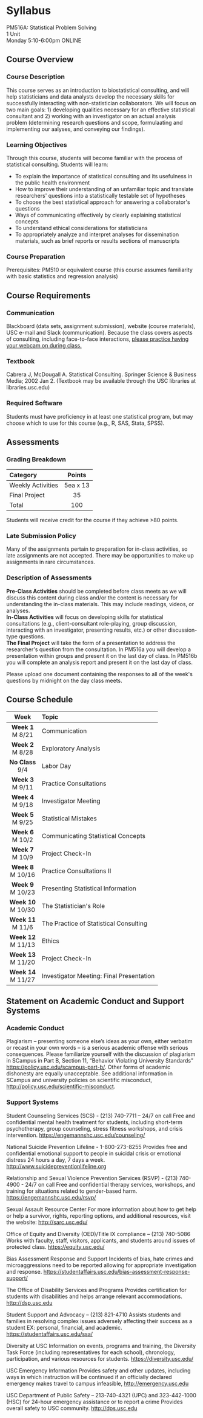 # Syllabus

PM516A: Statistical Problem Solving  
1 Unit  
Monday 5:10-6:00pm
ONLINE 

## Course Overview
### Course Description
This course serves as an introduction to biostatistical consulting, and will help statisticians and data analysts develop the necessary skills for successfully interacting with non-statistician collaborators. We will focus on two main goals: 1) developing qualities necessary for an effective statistical consultant and 2) working with an investigator on an actual analysis problem (determining research questions and scope, formulaating and implementing our aalyses, and conveying our findings).

### Learning Objectives
Through this course, students will become familiar with the process of statistical consulting. Students will learn:  

* To explain the importance of statistical consulting and its usefulness in the public health environment
* How to improve their understanding of an unfamiliar topic and translate researchers' questions into a statistically testable set of hypotheses
* To choose the best statistical approach for answering a collaborator's questions
* Ways of communicating effectively by clearly explaining statistical concepts
* To understand ethical considerations for statisticians
* To appropriately analyze and interpret analyses for dissemination materials, such as brief reports or results sections of manuscripts

### Course Preparation
Prerequisites: PM510 or equivalent course  (this course assumes familiarity with basic statistics and regression analysis)

## Course Requirements

### Communication
Blackboard (data sets, assignment submission), website (course materials), USC e-mail and Slack (communication). Because the class covers aspects of consulting, including face-to-face interactions, <u>please practice having your webcam on during class.</u>

### Textbook
Cabrera J, McDougall A. Statistical Consulting. Springer Science & Business Media; 2002 Jan 2. (Textbook may be available through the USC libraries at libraries.usc.edu)

### Required Software
Students must have proficiency in at least one statistical program, but may choose which to use for this course (e.g., R, SAS, Stata, SPSS).

## Assessments

### Grading Breakdown

| Category | Points |
| :--- | :--: |
| Weekly Activities | 5ea x 13 |
| Final Project | 35 |
| Total | 100 |

Students will receive credit for the course if they achieve >80 points.  

### Late Submission Policy
Many of the assignments pertain to preparation for in-class activities, so late assignments are not accepted. There may be opportunities to make up assignments in rare circumstances.

### Description of Assessments
**Pre-Class Activities** should be completed before class meets as we will discuss this content during class and/or the content is necessary for understanding the in-class materials. This may include readings, videos, or analyses.  
**In-Class Activities** will focus on developing skills for statistical consultations (e.g., client-consultant role-playing, group discussion, interacting with an investigator, presenting results, etc.) or other discussion-type questions.   
**The Final Project** will take the form of a presentation to address the researcher's question from the consultation. In PM516a you will develop a presentation within groups and present it on the last day of class. In PM516b you will complete an analysis report and present it on the last day of class.  

Please upload one document containing the responses to all of the week's questions by midnight on the day class meets.

## Course Schedule
| **Week** | Topic |
| :-: | :-- |
|**Week 1** <br /> M 8/21 | Communication |
|**Week 2** <br /> M 8/28 | Exploratory Analysis |
|**No Class** <br /> 9/4 | Labor Day
|**Week 3** <br /> M 9/11 | Practice Consultations |
|**Week 4** <br /> M 9/18 | Investigator Meeting |
|**Week 5** <br /> M 9/25 | Statistical Mistakes |
|**Week 6** <br /> M 10/2 | Communicating Statistical Concepts |
|**Week 7** <br /> M 10/9 | Project Check-In |
|**Week 8** <br /> M 10/16 | Practice Consultations II |
|**Week 9** <br /> M 10/23 | Presenting Statistical Information |
|**Week 10** <br /> M 10/30 | The Statistician's Role |
|**Week 11** <br /> M 11/6 | The Practice of Statistical Consulting |
|**Week 12** <br /> M 11/13 | Ethics |
|**Week 13** <br /> M 11/20 | Project Check-In |
|**Week 14** <br /> M 11/27 | Investigator Meeting: Final Presentation |

## Statement on Academic Conduct and Support Systems
### Academic Conduct
Plagiarism – presenting someone else’s ideas as your own, either verbatim or recast in your own words – is a serious academic offense with serious consequences. Please familiarize yourself with the discussion of plagiarism in SCampus in Part B, Section 11, “Behavior Violating University Standards” https://policy.usc.edu/scampus-part-b/. Other forms of academic dishonesty are equally unacceptable. See additional information in SCampus and university policies on scientific misconduct, http://policy.usc.edu/scientific-misconduct.

### Support Systems 
Student Counseling Services (SCS) - (213) 740-7711 – 24/7 on call
Free and confidential mental health treatment for students, including short-term psychotherapy, group counseling, stress fitness workshops, and crisis intervention. https://engemannshc.usc.edu/counseling/  

National Suicide Prevention Lifeline - 1-800-273-8255
Provides free and confidential emotional support to people in suicidal crisis or emotional distress 24 hours a day, 7 days a week. http://www.suicidepreventionlifeline.org  

Relationship and Sexual Violence Prevention Services (RSVP) - (213) 740-4900 - 24/7 on call
Free and confidential therapy services, workshops, and training for situations related to gender-based harm. https://engemannshc.usc.edu/rsvp/  

Sexual Assault Resource Center
For more information about how to get help or help a survivor, rights, reporting options, and additional resources, visit the website: http://sarc.usc.edu/  

Office of Equity and Diversity (OED)/Title IX compliance – (213) 740-5086
Works with faculty, staff, visitors, applicants, and students around issues of protected class. https://equity.usc.edu/  

Bias Assessment Response and Support
Incidents of bias, hate crimes and microaggressions need to be reported allowing for appropriate investigation and response. https://studentaffairs.usc.edu/bias-assessment-response-support/  

The Office of Disability Services and Programs 
Provides certification for students with disabilities and helps arrange relevant accommodations. http://dsp.usc.edu  

Student Support and Advocacy – (213) 821-4710
Assists students and families in resolving complex issues adversely affecting their success as a student EX: personal, financial, and academic. https://studentaffairs.usc.edu/ssa/  

Diversity at USC 
Information on events, programs and training, the Diversity Task Force (including representatives for each school), chronology, participation, and various resources for students. https://diversity.usc.edu/  

USC Emergency Information
Provides safety and other updates, including ways in which instruction will be continued if an officially declared emergency makes travel to campus infeasible, http://emergency.usc.edu  

USC Department of Public Safety – 213-740-4321 (UPC) and 323-442-1000 (HSC) for 24-hour emergency assistance or to report a crime
Provides overall safety to USC community. http://dps.usc.edu
